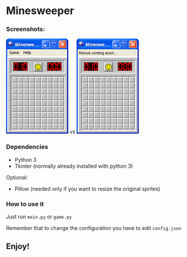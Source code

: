 # Minesweeper
### Screenshots:
![original](/original.png) vs ![mine](/mine.png)
### Dependencies
- Python 3
- Tkinter (normally already installed with python 3)

Optional:
- Pillow (needed only if you want to resize the original sprites)
### How to use it
Just run `main.py` or `game.py`

Remember that to change the configuration you have to edit `config.json`
## Enjoy!